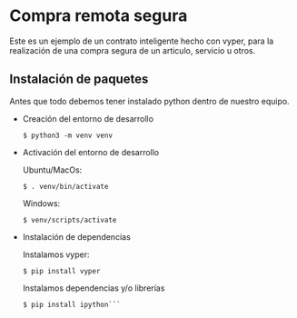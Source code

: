 # Compra remota segura
Este es un ejemplo de un contrato inteligente hecho con vyper, para la realización de una compra segura de un articulo, servicio u otros.

## Instalación de paquetes

Antes que todo debemos tener instalado python dentro de nuestro equipo.

-   Creación del entorno de desarrollo

    `$ python3 -m venv venv`

-   Activación del entorno de desarrollo

    Ubuntu/MacOs:

    `$ . venv/bin/activate`

    Windows:

    `$ venv/scripts/activate`

-   Instalación de dependencias

    Instalamos vyper:

    `$ pip install vyper`

    Instalamos dependencias y/o librerías

    ```$ pip install 'web3[tester]' 
    $ pip install ipython```
